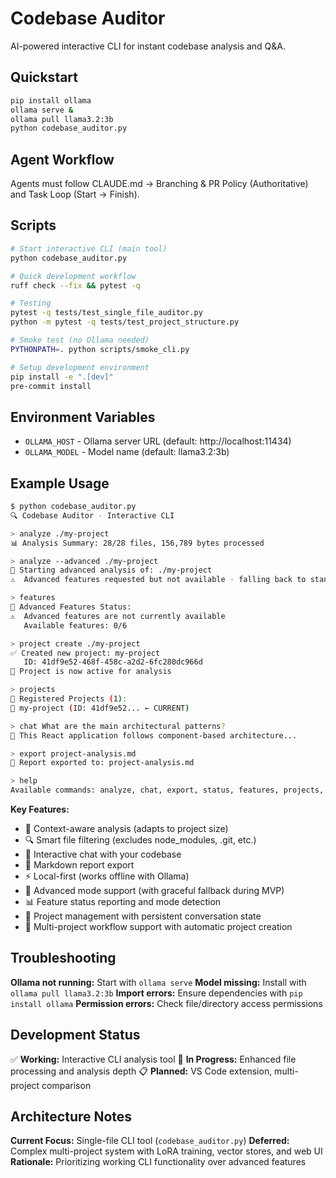 # Codebase Auditor

AI-powered interactive CLI for instant codebase analysis and Q&A.

## Quickstart

```bash
pip install ollama
ollama serve &
ollama pull llama3.2:3b
python codebase_auditor.py
```

## Agent Workflow

Agents must follow CLAUDE.md → Branching & PR Policy (Authoritative) and Task Loop (Start → Finish).

## Scripts

```bash
# Start interactive CLI (main tool)
python codebase_auditor.py

# Quick development workflow
ruff check --fix && pytest -q

# Testing
pytest -q tests/test_single_file_auditor.py
python -m pytest -q tests/test_project_structure.py

# Smoke test (no Ollama needed)
PYTHONPATH=. python scripts/smoke_cli.py

# Setup development environment
pip install -e ".[dev]"
pre-commit install
```

## Environment Variables

- `OLLAMA_HOST` - Ollama server URL (default: http://localhost:11434)
- `OLLAMA_MODEL` - Model name (default: llama3.2:3b)

## Example Usage

```bash
$ python codebase_auditor.py
🔍 Codebase Auditor - Interactive CLI

> analyze ./my-project
📊 Analysis Summary: 28/28 files, 156,789 bytes processed

> analyze --advanced ./my-project
🚀 Starting advanced analysis of: ./my-project
⚠️  Advanced features requested but not available - falling back to standard analysis

> features
🔧 Advanced Features Status:
⚠️  Advanced features are not currently available
   Available features: 0/6

> project create ./my-project
✅ Created new project: my-project
   ID: 41df9e52-468f-458c-a2d2-6fc280dc966d
🔄 Project is now active for analysis

> projects
📂 Registered Projects (1):
📝 my-project (ID: 41df9e52... ← CURRENT)

> chat What are the main architectural patterns?
💭 This React application follows component-based architecture...

> export project-analysis.md
📄 Report exported to: project-analysis.md

> help
Available commands: analyze, chat, export, status, features, projects, project create/info/switch/cleanup/health, help, quit
```

**Key Features:**
- 🎯 Context-aware analysis (adapts to project size)
- 🔍 Smart file filtering (excludes node_modules, .git, etc.)
- 💬 Interactive chat with your codebase
- 📄 Markdown report export
- ⚡ Local-first (works offline with Ollama)
- 🚀 Advanced mode support (with graceful fallback during MVP)
- 📊 Feature status reporting and mode detection
- 📂 Project management with persistent conversation state
- 🔄 Multi-project workflow support with automatic project creation

## Troubleshooting

**Ollama not running:** Start with `ollama serve`
**Model missing:** Install with `ollama pull llama3.2:3b`
**Import errors:** Ensure dependencies with `pip install ollama`
**Permission errors:** Check file/directory access permissions

## Development Status

✅ **Working:** Interactive CLI analysis tool
🚧 **In Progress:** Enhanced file processing and analysis depth
📋 **Planned:** VS Code extension, multi-project comparison

## Architecture Notes

**Current Focus:** Single-file CLI tool (`codebase_auditor.py`)
**Deferred:** Complex multi-project system with LoRA training, vector stores, and web UI
**Rationale:** Prioritizing working CLI functionality over advanced features
